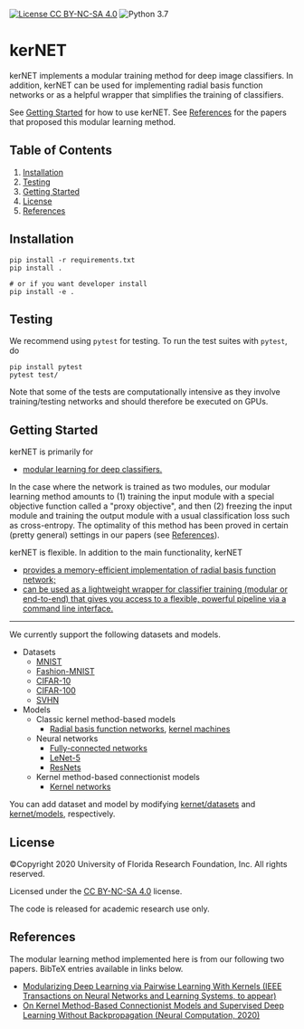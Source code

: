 ﻿[![License CC BY-NC-SA 4.0](https://img.shields.io/badge/license-CC4.0-blue.svg)](https://raw.githubusercontent.com/michaelshiyu/kerNET/master/LICENSE.md)
![Python 3.7](https://img.shields.io/badge/python-3.7-green.svg)

# kerNET

kerNET implements a modular training method for deep image classifiers.
In addition, kerNET can be used for implementing radial basis function networks or as a helpful wrapper that simplifies the training of classifiers.

See [Getting Started](#getting-started) for how to use kerNET.
See [References](#references) for the papers that proposed this modular learning method.

## Table of Contents
1. [Installation](#installation)
1. [Testing](#testing)
1. [Getting Started](#getting-started)
1. [License](#license) 
1. [References](#references)

## Installation
```angular2
pip install -r requirements.txt
pip install .

# or if you want developer install
pip install -e .
```

## Testing
We recommend using ```pytest``` for testing.
To run the test suites with ```pytest```, do
```angular2
pip install pytest
pytest test/
```
Note that some of the tests are computationally intensive as they involve training/testing networks and should therefore be executed on GPUs.

## Getting Started

kerNET is primarily for
- [modular learning for deep classifiers.](tutorials/MODULAR.md)

In the case where the network is trained as two modules, our modular learning method amounts to (1) training the input module with a special objective function called a "proxy objective", and then (2) freezing the input module and training the output module with a usual classification loss such as cross-entropy. 
The optimality of this method has been proved in certain (pretty general) settings in our papers (see [References](#references)).

kerNET is flexible.
In addition to the main functionality, kerNET
- [provides a memory-efficient implementation of radial basis function network;](tutorials/RBF.md)
- [can be used as a lightweight wrapper for classifier training (modular or end-to-end) that gives you access to a flexible, powerful pipeline via a command line interface.](tutorials/WRAPPER.md)

---

We currently support the following datasets and models. 

- Datasets
  - [MNIST](http://yann.lecun.com/exdb/mnist/)
  - [Fashion-MNIST](https://github.com/zalandoresearch/fashion-mnist)
  - [CIFAR-10](https://www.cs.toronto.edu/~kriz/cifar.html)
  - [CIFAR-100](https://www.cs.toronto.edu/~kriz/cifar.html)
  - [SVHN](http://ufldl.stanford.edu/housenumbers/)
- Models
  - Classic kernel method-based models
    - [Radial basis function networks](https://en.wikipedia.org/wiki/Radial_basis_function_network), [kernel machines](https://en.wikipedia.org/wiki/Kernel_method)
  - Neural networks
    - [Fully-connected networks](https://en.wikipedia.org/wiki/Multilayer_perceptron)
    - [LeNet-5](https://ieeexplore.ieee.org/stamp/stamp.jsp?arnumber=726791)
    - [ResNets](https://www.cv-foundation.org/openaccess/content_cvpr_2016/papers/He_Deep_Residual_Learning_CVPR_2016_paper.pdf)
  - Kernel method-based connectionist models
    - [Kernel networks](https://michaelshiyu.github.io/files/duan2020kernel.pdf)

You can add dataset and model by modifying [kernet/datasets](kernet/datasets/) and  [kernet/models](kernet/models/), respectively.

## License
©Copyright 2020 University of Florida Research Foundation, Inc. All rights reserved.

Licensed under the [CC BY-NC-SA 4.0](https://creativecommons.org/licenses/by-nc-sa/4.0/legalcode) license.

The code is released for academic research use only.

## References

The modular learning method implemented here is from our following two papers. 
BibTeX entries available in links below. 

- [Modularizing Deep Learning via Pairwise Learning With Kernels (IEEE Transactions on Neural Networks and Learning Systems, to appear)](https://michaelshiyu.github.io/publication/duan2020modularizing)
- [On Kernel Method-Based Connectionist Models and Supervised Deep Learning Without Backpropagation (Neural Computation, 2020)](https://michaelshiyu.github.io/publication/duan2020kernel)
